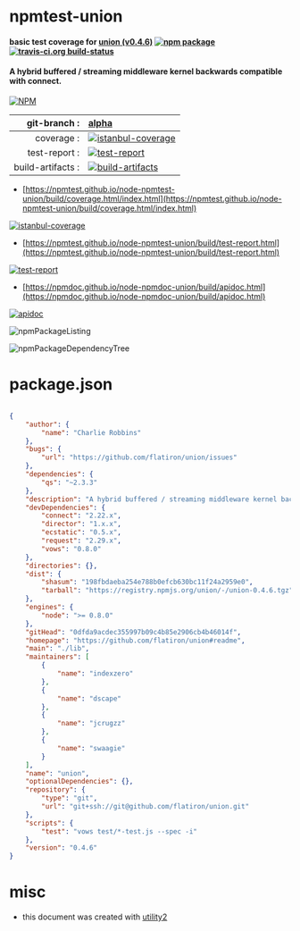 # npmtest-union

#### basic test coverage for  [union (v0.4.6)](https://github.com/flatiron/union#readme)  [![npm package](https://img.shields.io/npm/v/npmtest-union.svg?style=flat-square)](https://www.npmjs.org/package/npmtest-union) [![travis-ci.org build-status](https://api.travis-ci.org/npmtest/node-npmtest-union.svg)](https://travis-ci.org/npmtest/node-npmtest-union)

#### A hybrid buffered / streaming middleware kernel backwards compatible with connect.

[![NPM](https://nodei.co/npm/union.png?downloads=true&downloadRank=true&stars=true)](https://www.npmjs.com/package/union)

| git-branch : | [alpha](https://github.com/npmtest/node-npmtest-union/tree/alpha)|
|--:|:--|
| coverage : | [![istanbul-coverage](https://npmtest.github.io/node-npmtest-union/build/coverage.badge.svg)](https://npmtest.github.io/node-npmtest-union/build/coverage.html/index.html)|
| test-report : | [![test-report](https://npmtest.github.io/node-npmtest-union/build/test-report.badge.svg)](https://npmtest.github.io/node-npmtest-union/build/test-report.html)|
| build-artifacts : | [![build-artifacts](https://npmtest.github.io/node-npmtest-union/glyphicons_144_folder_open.png)](https://github.com/npmtest/node-npmtest-union/tree/gh-pages/build)|

- [https://npmtest.github.io/node-npmtest-union/build/coverage.html/index.html](https://npmtest.github.io/node-npmtest-union/build/coverage.html/index.html)

[![istanbul-coverage](https://npmtest.github.io/node-npmtest-union/build/screenCapture.buildCi.browser.%252Ftmp%252Fbuild%252Fcoverage.lib.html.png)](https://npmtest.github.io/node-npmtest-union/build/coverage.html/index.html)

- [https://npmtest.github.io/node-npmtest-union/build/test-report.html](https://npmtest.github.io/node-npmtest-union/build/test-report.html)

[![test-report](https://npmtest.github.io/node-npmtest-union/build/screenCapture.buildCi.browser.%252Ftmp%252Fbuild%252Ftest-report.html.png)](https://npmtest.github.io/node-npmtest-union/build/test-report.html)

- [https://npmdoc.github.io/node-npmdoc-union/build/apidoc.html](https://npmdoc.github.io/node-npmdoc-union/build/apidoc.html)

[![apidoc](https://npmdoc.github.io/node-npmdoc-union/build/screenCapture.buildCi.browser.%252Ftmp%252Fbuild%252Fapidoc.html.png)](https://npmdoc.github.io/node-npmdoc-union/build/apidoc.html)

![npmPackageListing](https://npmtest.github.io/node-npmtest-union/build/screenCapture.npmPackageListing.svg)

![npmPackageDependencyTree](https://npmtest.github.io/node-npmtest-union/build/screenCapture.npmPackageDependencyTree.svg)



# package.json

```json

{
    "author": {
        "name": "Charlie Robbins"
    },
    "bugs": {
        "url": "https://github.com/flatiron/union/issues"
    },
    "dependencies": {
        "qs": "~2.3.3"
    },
    "description": "A hybrid buffered / streaming middleware kernel backwards compatible with connect.",
    "devDependencies": {
        "connect": "2.22.x",
        "director": "1.x.x",
        "ecstatic": "0.5.x",
        "request": "2.29.x",
        "vows": "0.8.0"
    },
    "directories": {},
    "dist": {
        "shasum": "198fbdaeba254e788b0efcb630bc11f24a2959e0",
        "tarball": "https://registry.npmjs.org/union/-/union-0.4.6.tgz"
    },
    "engines": {
        "node": ">= 0.8.0"
    },
    "gitHead": "0dfda9acdec355997b09c4b85e2906cb4b46014f",
    "homepage": "https://github.com/flatiron/union#readme",
    "main": "./lib",
    "maintainers": [
        {
            "name": "indexzero"
        },
        {
            "name": "dscape"
        },
        {
            "name": "jcrugzz"
        },
        {
            "name": "swaagie"
        }
    ],
    "name": "union",
    "optionalDependencies": {},
    "repository": {
        "type": "git",
        "url": "git+ssh://git@github.com/flatiron/union.git"
    },
    "scripts": {
        "test": "vows test/*-test.js --spec -i"
    },
    "version": "0.4.6"
}
```



# misc
- this document was created with [utility2](https://github.com/kaizhu256/node-utility2)
